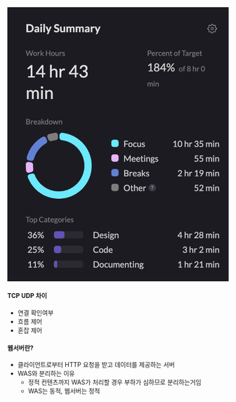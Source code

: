 <img src="/Tracking_Time/4_Apr/250408.png">

#### TCP UDP 차이
* 연결 확인여부
* 흐름 제어
* 혼잡 제어

#### 웹서버란?
* 클라이언트로부터 HTTP 요청을 받고 데이터를 제공하는 서버
* WAS와 분리하는 이유
  * 정적 컨텐츠까지 WAS가 처리할 경우 부하가 심하므로 분리하는거임
  * WAS는 동적, 웹서버는 정적